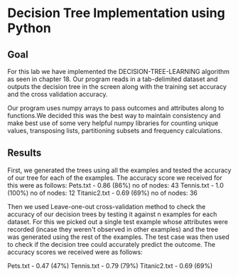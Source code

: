 # Decision Tree Implementation using Python 

## Goal

For this lab we have implemented the DECISION-TREE-LEARNING algorithm as seen in
chapter 18. 
Our program reads in a tab-delimited dataset and outputs the decision tree in
the screen along with the training set accuracy and the cross validation accuracy. 

Our program uses numpy arrays to pass outcomes and attributes along to functions.We decided this was the best way to maintain consistency and make best use of some very helpful numpy libraries for counting unique values, transposing lists, partitioning subsets
and frequency calculations.

## Results 

First, we generated the trees using all the examples and tested the accuracy of our tree for
each of the examples. The accuracy score we received for this were as follows:
Pets.txt - 0.86 (86\%) no of nodes: 43
Tennis.txt - 1.0 (100\%) no of nodes: 12
Titanic2.txt - 0.69 (69\%) no of nodes: 36

Then we used Leave-one-out cross-validation method to check the accuracy of our
decision trees by testing it against n examples for each dataset. For this we picked out a
single test example whose attributes were recorded (incase they weren't observed in other
examples) and the tree was generated using the rest of the examples. The test case was
then used to check if the decision tree could accurately predict the outcome. The accuracy
scores we received were as follows:

Pets.txt - 0.47 (47\%)
Tennis.txt - 0.79 (79\%)
Titanic2.txt - 0.69 (69\%)